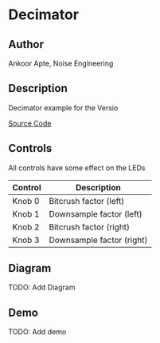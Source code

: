 # Decimator

## Author

Ankoor Apte, Noise Engineering

## Description

Decimator example for the Versio

[Source Code](https://github.com/electro-smith/DaisyExamples/tree/master/versio/Decimator)

## Controls

All controls have some effect on the LEDs

| Control | Description |
| --- | --- |
| Knob 0 | Bitcrush factor (left) |
| Knob 1 | Downsample factor (left) |
| Knob 2 | Bitcrush factor (right) |
| Knob 3 | Downsample factor (right) |

## Diagram

TODO: Add Diagram

## Demo 

TODO: Add demo
